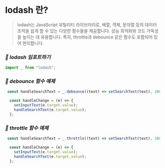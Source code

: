 # lodash 란?
> lodash는 JavaScript 유틸리티 라이브러리로, 배열, 객체, 문자열 등의 데이터 조작을 쉽게 할 수 있는 다양한 함수들을 제공합니다. 성능 최적화와 코드 가독성을 높이는 데 유용합니다. 특히, throttle과 debounce 같은 함수도 포함되어 있어 편리합니다.


### ***📕 lodash 임포트하기***  
```jsx
import _ from "lodash";
```

### ***📕 debounce 함수 예제***  
```jsx
 const handleSearchText = _.debounce((text) => setSearchText(text), 2000);

  const handleChange = (e) => {
    setInputText(e.target.value);
    handleSearchText(e.target.value);
  };
```

### ***📕 throttle 함수 예제***  
```jsx
 const handleSearchText = _.throttle((text) => setSearchText(text), 2000);

  const handleChange = (e) => {
    setInputText(e.target.value);
    handleSearchText(e.target.value);
  };
```  


